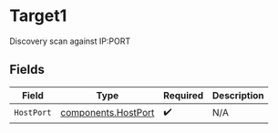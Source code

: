 # Target1

Discovery scan against IP:PORT


## Fields

| Field                                                      | Type                                                       | Required                                                   | Description                                                |
| ---------------------------------------------------------- | ---------------------------------------------------------- | ---------------------------------------------------------- | ---------------------------------------------------------- |
| `HostPort`                                                 | [components.HostPort](../../models/components/hostport.md) | :heavy_check_mark:                                         | N/A                                                        |